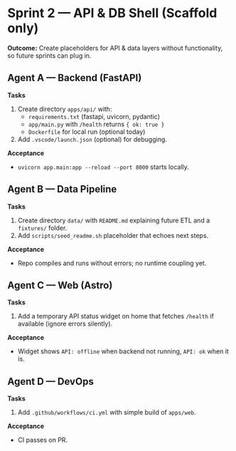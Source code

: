 # Sprint 2 — API & DB Shell (Scaffold only)
**Outcome:** Create placeholders for API & data layers without functionality, so future sprints can plug in.

## Agent A — Backend (FastAPI)
**Tasks**
1) Create directory `apps/api/` with:
   - `requirements.txt` (fastapi, uvicorn, pydantic)
   - `app/main.py` with `/health` returns `{ ok: true }`
   - `Dockerfile` for local run (optional today)
2) Add `.vscode/launch.json` (optional) for debugging.

**Acceptance**
- `uvicorn app.main:app --reload --port 8000` starts locally.

## Agent B — Data Pipeline
**Tasks**
1) Create directory `data/` with `README.md` explaining future ETL and a `fixtures/` folder.
2) Add `scripts/seed_readme.sh` placeholder that echoes next steps.

**Acceptance**
- Repo compiles and runs without errors; no runtime coupling yet.

## Agent C — Web (Astro)
**Tasks**
1) Add a temporary API status widget on home that fetches `/health` if available (ignore errors silently).

**Acceptance**
- Widget shows `API: offline` when backend not running, `API: ok` when it is.

## Agent D — DevOps
**Tasks**
1) Add `.github/workflows/ci.yml` with simple build of `apps/web`.

**Acceptance**
- CI passes on PR.


